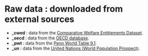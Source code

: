 # Raw data : downloaded from external sources

- **_cwed** : data from the [Comparative Welfare Entitlements Dataset](http://cwed2.org/).
- **_oecd** : data from the [OECD database](https://data.oecd.org/).
- **_pwt** : data from the [Penn World Table 9.1](https://www.rug.nl/ggdc/productivity/pwt/).
- **_un** : data from the [United Nations (World Population Prospect)](https://population.un.org/wpp/).

